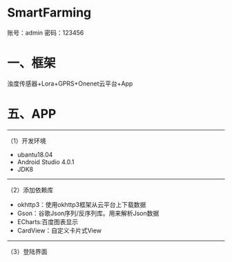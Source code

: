# SmartFarming
账号：admin
密码：123456

# 一、框架
浊度传感器+Lora+GPRS+Onenet云平台+App

# 五、APP
---

（1）开发环境
* ubantu18.04
* Android Studio 4.0.1
* JDK8
---
（2）添加依赖库
* okhttp3：使用okhttp3框架从云平台上下载数据
* Gson：谷歌Json序列/反序列库。用来解析Json数据
* ECharts:百度图表显示
* CardView：自定义卡片式View
---
（3）登陆界面
